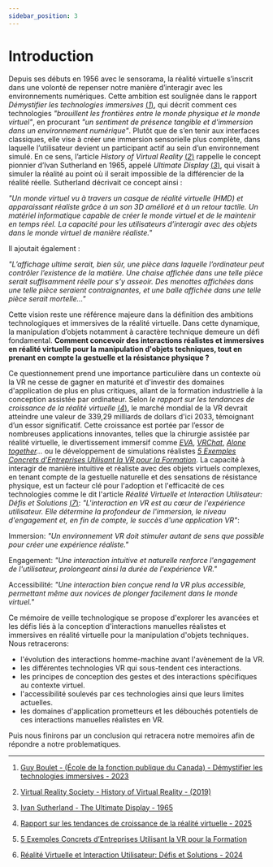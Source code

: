 ```yaml
---
sidebar_position: 3
---
```


# Introduction

Depuis ses débuts en 1956 avec le sensorama, la réalité virtuelle s’inscrit dans une volonté de repenser notre manière d’interagir avec les environnements numériques. Cette ambition est soulignée dans le rapport _Démystifier les technologies immersives_ [(_1_)](https://www.csps-efpc.gc.ca/tools/articles/immersive-technologies-fra.aspx), qui décrit comment ces technologies _"brouillent les frontières entre le monde physique et le monde virtuel"_, en procurant _"un sentiment de présence tangible et d'immersion dans un environnement numérique"_.
Plutôt que de s’en tenir aux interfaces classiques, elle vise à créer une immersion sensorielle plus complète, dans laquelle l’utilisateur devient un participant actif au sein d’un environnement simulé. En ce sens, l’article _History of Virtual Reality_ [(_2_)](https://www.vrs.org.uk/virtual-reality/history.html) rappelle le concept pionnier d’Ivan Sutherland en 1965, appelé _Ultimate Display_ [(_3_)](https://worrydream.com/refs/Sutherland_1965_-_The_Ultimate_Display.pdf), qui visait à simuler la réalité au point où il serait impossible de la différencier de la réalité réelle. Sutherland décrivait ce concept ainsi :

_"Un monde virtuel vu à travers un casque de réalité virtuelle (HMD) et apparaissant réaliste grâce à un son 3D amélioré et à un retour tactile. Un matériel informatique capable de créer le monde virtuel et de le maintenir en temps réel. La capacité pour les utilisateurs d’interagir avec des objets dans le monde virtuel de manière réaliste."_

Il ajoutait également :

_"L’affichage ultime serait, bien sûr, une pièce dans laquelle l’ordinateur peut contrôler l’existence de la matière. Une chaise affichée dans une telle pièce serait suffisamment réelle pour s’y asseoir. Des menottes affichées dans une telle pièce seraient contraignantes, et une balle affichée dans une telle pièce serait mortelle..."_

Cette vision reste une référence majeure dans la définition des ambitions technologiques et immersives de la réalité virtuelle. Dans cette dynamique, la manipulation d’objets notamment à caractère technique demeure un défi fondamental. **Comment concevoir des interactions réalistes et immersives en réalité virtuelle pour la manipulation d'objets techniques, tout en prenant en compte la gestuelle et la résistance physique ?**

Ce questionnement prend une importance particulière dans un contexte où la VR ne cesse de gagner en maturité et d'investir des domaines d'application de plus en plus critiques, allant de la formation industrielle à la conception assistée par ordinateur. Selon _le rapport sur les tendances de croissance de la réalité virtuelle_ [(_4_)](https://www.globenewswire.com/news-release/2025/03/18/3044525/28124/en/Virtual-Reality-Growth-Trends-Report-2025-Global-Market-to-Grow-by-339-29-Billion-by-2033-Driven-by-Rising-Applications-in-Surgery-Immersive-Entertainment-Simulation-Developments-P.html), le marché mondial de la VR devrait atteindre une valeur de 339,29 milliards de dollars d'ici 2033, témoignant d’un essor significatif. Cette croissance est portée par l’essor de nombreuses applications innovantes, telles que la chirurgie assistée par réalité virtuelle, le divertissement immersif comme _[EVA](https://www.eva.gg/fr-FR)_, _[VRChat](https://hello.vrchat.com/)_, _[Alone together](https://www.jeanmicheljarre.com/live/alone-together-vr-concert)..._ ou le développement de simulations réalistes _[5 Exemples Concrets d’Entreprises Utilisant la VR pour la Formation](https://rvolution.fr/2024/06/25/5-exemples-concrets-dentreprises-utilisant-la-vr-pour-la-formation/?utm_source=chatgpt.com)_. La capacité à interagir de manière intuitive et réaliste avec des objets virtuels complexes, en tenant compte de la gestuelle naturelle et des sensations de résistance physique, est un facteur clé pour l'adoption et l'efficacité de ces technologies comme le dit l'article _Réalité Virtuelle et Interaction Utilisateur: Défis et Solutions_ [(_7_)](https://w3r.one/fr/blog/mobile/technologies-emergentes/realite-virtuelle/realite-virtuelle-interaction-utilisateur-defis-solutions): _"L'interaction en VR est au cœur de l'expérience utilisateur. Elle détermine la profondeur de l'immersion, le niveau d'engagement et, en fin de compte, le succès d'une application VR"_:

Immersion: _"Un environnement VR doit stimuler autant de sens que possible pour créer une expérience réaliste."_

Engagement: _"Une interaction intuitive et naturelle renforce l'engagement de l'utilisateur, prolongeant ainsi la durée de l'expérience VR."_

Accessibilité: _"Une interaction bien conçue rend la VR plus accessible, permettant même aux novices de plonger facilement dans le monde virtuel."_

Ce mémoire de veille technologique se propose d'explorer les avancées et les défis liés à la conception d'interactions manuelles réalistes et immersives en réalité virtuelle pour la manipulation d'objets techniques.
Nous retracerons: 
- l'évolution des interactions homme-machine avant l'avènement de la VR. 
- les différentes technologies VR qui sous-tendent ces interactions. 
- les principes de conception des gestes et des interactions spécifiques au contexte virtuel. 
- l'accessibilité soulevés par ces technologies ainsi que leurs limites actuelles. 
- les domaines d'application prometteurs et les débouchés potentiels de ces interactions manuelles réalistes en VR.

Puis nous finirons par un conclusion qui retracera notre memoires afin de répondre a notre problematiques.

---

1. [Guy Boulet - (École de la fonction publique du Canada) - Démystifier les technologies immersives - 2023](https://www.csps-efpc.gc.ca/tools/articles/immersive-technologies-fra.aspx)

2. [Virtual Reality Society - History of Virtual Reality - (2019)](https://www.vrs.org.uk/virtual-reality/history.html)

3. [Ivan Sutherland - The Ultimate Display - 1965 ](https://worrydream.com/refs/Sutherland_1965_-_The_Ultimate_Display.pdf)

4. [Rapport sur les tendances de croissance de la réalité virtuelle - 2025](https://www.globenewswire.com/news-release/2025/03/18/3044525/28124/en/Virtual-Reality-Growth-Trends-Report-2025-Global-Market-to-Grow-by-339-29-Billion-by-2033-Driven-by-Rising-Applications-in-Surgery-Immersive-Entertainment-Simulation-Developments-P.html)

5. [5 Exemples Concrets d’Entreprises Utilisant la VR pour la Formation](https://rvolution.fr/2024/06/25/5-exemples-concrets-dentreprises-utilisant-la-vr-pour-la-formation/)

6. [Réalité Virtuelle et Interaction Utilisateur: Défis et Solutions - 2024](https://w3r.one/fr/blog/mobile/technologies-emergentes/realite-virtuelle/realite-virtuelle-interaction-utilisateur-defis-solutions)
